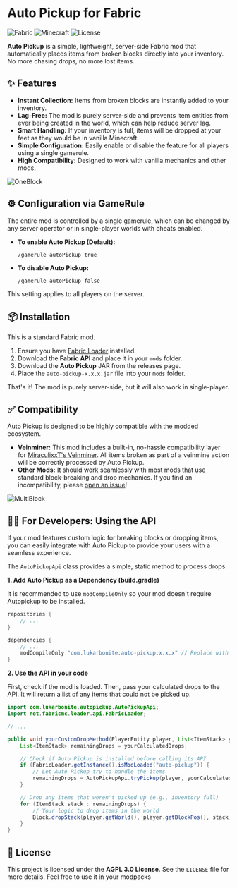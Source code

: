 # Auto Pickup for Fabric

![Fabric](https://img.shields.io/badge/modloader-fabric-blue?style=for-the-badge)
![Minecraft](https://img.shields.io/badge/minecraft-1.21.7-green?style=for-the-badge)
![License](https://img.shields.io/badge/license-AGPL%203.0-lightgrey?style=for-the-badge)

**Auto Pickup** is a simple, lightweight, server-side Fabric mod that automatically places items from broken blocks directly into your inventory. No more chasing drops, no more lost items.

## ✨ Features

*   **Instant Collection:** Items from broken blocks are instantly added to your inventory.
*   **Lag-Free:** The mod is purely server-side and prevents item entities from ever being created in the world, which can help reduce server lag.
*   **Smart Handling:** If your inventory is full, items will be dropped at your feet as they would be in vanilla Minecraft.
*   **Simple Configuration:** Easily enable or disable the feature for all players using a single gamerule.
*   **High Compatibility:** Designed to work with vanilla mechanics and other mods.


![OneBlock](https://github.com/user-attachments/assets/5e3afe38-de87-4a3a-a0fa-3de2fa9a7a8f)


## ⚙️ Configuration via GameRule

The entire mod is controlled by a single gamerule, which can be changed by any server operator or in single-player worlds with cheats enabled.

*   **To enable Auto Pickup (Default):**
    ```
    /gamerule autoPickup true
    ```

*   **To disable Auto Pickup:**
    ```
    /gamerule autoPickup false
    ```

This setting applies to all players on the server.

## 📦 Installation

This is a standard Fabric mod.

1.  Ensure you have [Fabric Loader](https://fabricmc.net/use/) installed.
2.  Download the **Fabric API** and place it in your `mods` folder.
3.  Download the **Auto Pickup** JAR from the releases page.
4.  Place the `auto-pickup-x.x.x.jar` file into your `mods` folder.

That's it! The mod is purely server-side, but it will also work in single-player.

## ✅ Compatibility

Auto Pickup is designed to be highly compatible with the modded ecosystem.

*   **Veinminer:** This mod includes a built-in, no-hassle compatibility layer for [MiraculixxT's Veinminer](https://modrinth.com/datapack/veinminer). All items broken as part of a veinmine action will be correctly processed by Auto Pickup.
*   **Other Mods:** It should work seamlessly with most mods that use standard block-breaking and drop mechanics. If you find an incompatibility, please [open an issue](https://github.com/lukarbonite/autopickup/issues)!

![MultiBlock](https://github.com/user-attachments/assets/63267ae6-2c95-47ea-821b-2cc5b50218bb)


## 👩‍💻 For Developers: Using the API

If your mod features custom logic for breaking blocks or dropping items, you can easily integrate with Auto Pickup to provide your users with a seamless experience.

The `AutoPickupApi` class provides a simple, static method to process drops.

**1. Add Auto Pickup as a Dependency (build.gradle)**

It is recommended to use `modCompileOnly` so your mod doesn't require Autopickup to be installed.

```groovy
repositories {
    // ...
}

dependencies {
    // ...
    modCompileOnly "com.lukarbonite:auto-pickup:x.x.x" // Replace with the correct group/version
}
```

**2. Use the API in your code**

First, check if the mod is loaded. Then, pass your calculated drops to the API. It will return a list of any items that could not be picked up.

```java
import com.lukarbonite.autopickup.AutoPickupApi;
import net.fabricmc.loader.api.FabricLoader;

// ...

public void yourCustomDropMethod(PlayerEntity player, List<ItemStack> yourCalculatedDrops) {
    List<ItemStack> remainingDrops = yourCalculatedDrops;

    // Check if Auto Pickup is installed before calling its API
    if (FabricLoader.getInstance().isModLoaded("auto-pickup")) {
        // Let Auto Pickup try to handle the items
        remainingDrops = AutoPickupApi.tryPickup(player, yourCalculatedDrops);
    }

    // Drop any items that weren't picked up (e.g., inventory full)
    for (ItemStack stack : remainingDrops) {
        // Your logic to drop items in the world
        Block.dropStack(player.getWorld(), player.getBlockPos(), stack);
    }
}
```

## 📜 License

This project is licensed under the **AGPL 3.0 License**. See the `LICENSE` file for more details. Feel free to use it in your modpacks
